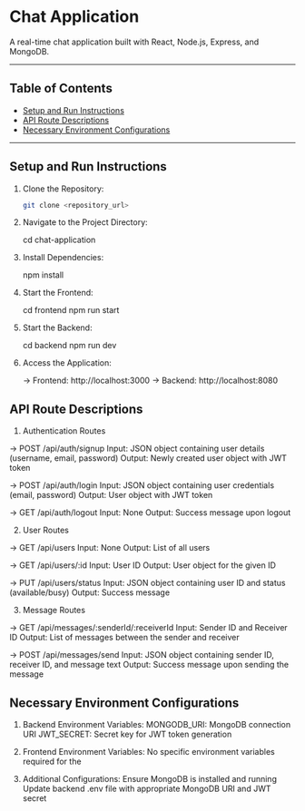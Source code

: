 # Chat Application

A real-time chat application built with React, Node.js, Express, and MongoDB.

---

## Table of Contents

- [Setup and Run Instructions](#setup-and-run-instructions)
- [API Route Descriptions](#api-route-descriptions)
- [Necessary Environment Configurations](#necessary-environment-configurations)

---

## Setup and Run Instructions

1. Clone the Repository:

   ```bash
   git clone <repository_url>

2. Navigate to the Project Directory:

    cd chat-application

3. Install Dependencies:

    npm install

4. Start the Frontend:

    cd frontend
    npm run start

5. Start the Backend:

    cd backend
    npm run dev
    
6. Access the Application:

   -> Frontend: http://localhost:3000
   -> Backend: http://localhost:8080

## API Route Descriptions

1. Authentication Routes

-> POST /api/auth/signup
    Input: JSON object containing user details (username, email, password)
    Output: Newly created user object with JWT token

-> POST /api/auth/login
    Input: JSON object containing user credentials (email, password)
    Output: User object with JWT token

-> GET /api/auth/logout
    Input: None
    Output: Success message upon logout

2. User Routes

-> GET /api/users
    Input: None
    Output: List of all users

-> GET /api/users/:id
    Input: User ID
    Output: User object for the given ID

-> PUT /api/users/status
    Input: JSON object containing user ID and status (available/busy)
    Output: Success message

3. Message Routes

-> GET /api/messages/:senderId/:receiverId
    Input: Sender ID and Receiver ID
    Output: List of messages between the sender and receiver

-> POST /api/messages/send
    Input: JSON object containing sender ID, receiver ID, and message text
    Output: Success message upon sending the message

## Necessary Environment Configurations

1. Backend Environment Variables:
    MONGODB_URI: MongoDB connection URI
    JWT_SECRET: Secret key for JWT token generation

2. Frontend Environment Variables:
    No specific environment variables required for the 
    
3. Additional Configurations:
    Ensure MongoDB is installed and running
    Update backend .env file with appropriate MongoDB URI and JWT secret


